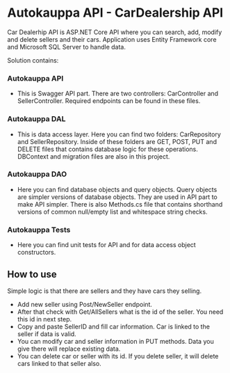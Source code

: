 # Autokauppa API - CarDealership API

Car Dealerhip API is ASP.NET Core API where you can search, add, modify and delete sellers and their cars. Application uses Entity Framework core and Microsoft SQL Server to handle data.

Solution contains:
### Autokauppa API
- This is Swagger API part. There are two controllers: CarController and SellerController. Required endpoints can be found in these files.

### Autokauppa DAL
- This is data access layer. Here you can find two folders: CarRepository and SellerRepository. Inside of these folders are GET, POST, PUT and DELETE files that contains database logic for these operations. DBContext and migration files are also in this project.

### Autokauppa DAO
- Here you can find database objects and query objects. Query objects are simpler versions of database objects. They are used in API part to make API simpler. There is also Methods.cs file that contains shorthand versions of common null/empty list and whitespace string checks.

### Autokauppa Tests
- Here you can find unit tests for API and for data access object constructors.

## How to use
Simple logic is that there are sellers and they have cars they selling.
- Add new seller using Post/NewSeller endpoint.
- After that check with Get/AllSellers what is the id of the seller. You need this id in next step.
- Copy and paste SellerID and fill car information. Car is linked to the seller if data is valid.
- You can modify car and seller information in PUT methods. Data you give there will replace existing data.
- You can delete car or seller with its id. If you delete seller, it will delete cars linked to that seller also.
